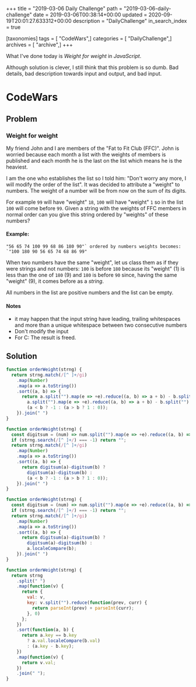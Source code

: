 +++
title = "2019-03-06 Daily Challenge"
path = "2019-03-06-daily-challenge"
date = 2019-03-06T00:38:14+00:00
updated = 2020-09-19T20:01:27.633312+00:00
description = "DailyChallenge"
in_search_index = true

[taxonomies]
tags = [ "CodeWars",]
categories = [ "DailyChallenge",]
archives = [ "archive",]
+++

What I've done today is *Weight for weight* in *JavaScript*.

Although solution is clever, I still think that this problem is so dumb. Bad details, bad description towards input and output, and bad input.

<!--more-->

# CodeWars

## Problem

### Weight for weight

My friend John and I are members of the "Fat to Fit Club (FFC)". John is 
worried because each month a list with the weights of members is published 
and each month he is the last on the list which means he is the heaviest.

I am the one who establishes the list so I told him: "Don't worry any more, 
I will modify the order of the list". It was decided to attribute a "weight" 
to numbers. The weight of a number will be from now on the sum of its digits.

For example `99` will have "weight" `18`, `100` will have "weight" `1` so in 
the list `100` will come before `99`. Given a string with the weights of FFC 
members in normal order can you give this string ordered by "weights" of these numbers?

#### Example:

```
"56 65 74 100 99 68 86 180 90"` ordered by numbers weights becomes: `"100 180 90 56 65 74 68 86 99"
```

When two numbers have the same "weight", let us class them as if they were 
strings and not numbers: `100` is before `180` because its "weight" (1) is 
less than the one of `180` (9) and `180` is before `90` since, having the 
same "weight" (9), it comes before as a *string*.

All numbers in the list are positive numbers and the list can be empty.

#### Notes

- it may happen that the input string have leading, trailing whitespaces and more than a unique whitespace between two consecutive numbers
- Don't modify the input
- For C: The result is freed.

## Solution

```jsx
function orderWeight(strng) {
  return strng.match(/[^ ]+/gi)
    .map(Number)
    .map(a => a.toString())
    .sort((a, b) => {
      return a.split("").map(e => +e).reduce((a, b) => a + b) - b.split("").map(e => +e).reduce((a, b) => a + b) ?
        a.split("").map(e => +e).reduce((a, b) => a + b) - b.split("").map(e => +e).reduce((a, b) => a + b) :
        (a < b ? -1 : (a > b ? 1 : 0));
    }).join(" ")
}

function orderWeight(strng) {
  const digitsum = (num) => num.split("").map(e => +e).reduce((a, b) => a + b);
  if (strng.search(/[^ ]+/) === -1) return "";
  return strng.match(/[^ ]+/gi)
    .map(Number)
    .map(a => a.toString())
    .sort((a, b) => {
      return digitsum(a)-digitsum(b) ?
        digitsum(a)-digitsum(b) :
        (a < b ? -1 : (a > b ? 1 : 0));
    }).join(" ")
}

function orderWeight(strng) {
  const digitsum = (num) => num.split("").map(e => +e).reduce((a, b) => a + b);
  if (strng.search(/[^ ]+/) === -1) return "";
  return strng.match(/[^ ]+/gi)
    .map(Number)
    .map(a => a.toString())
    .sort((a, b) => {
      return digitsum(a)-digitsum(b) ?
        digitsum(a)-digitsum(b) :
        a.localeCompare(b);
    }).join(" ")
}

function orderWeight(strng) {
  return strng
    .split(" ")
    .map(function(v) {  
      return {
        val: v,
        key: v.split("").reduce(function(prev, curr) {
          return parseInt(prev) + parseInt(curr);
        }, 0)
      };
    })
    .sort(function(a, b) {
      return a.key == b.key 
        ? a.val.localeCompare(b.val)
        : (a.key - b.key);
    })
    .map(function(v) {
      return v.val;
    })
    .join(" ");
}
```